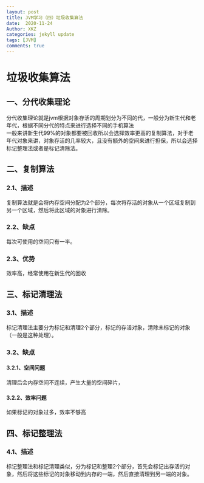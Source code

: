 ```yaml
---
layout: post
title: JVM学习（四）垃圾收集算法
date:  2020-11-24
Author: XKZ
categories: jekyll update
tags: [JVM]
comments: true
---
```

# 垃圾收集算法
## 一、分代收集理论
分代收集理论就是jvm根据对象存活的周期划分为不同的代，一般分为新生代和老年代，根据不同分代的特点来进行选择不同的手机算法   
一般来讲新生代99%的对象都要被回收所以会选择效率更高的复制算法，对于老年代对象来讲，对象存活的几率较大，且没有额外的空间来进行担保，所以会选择标记整理法或者是标记清除法。
## 二、复制算法
### 2.1、描述
复制算法就是会将内存空间分配为2个部分，每次将存活的对象从一个区域复制到另一个区域，然后将此区域的对象进行清除。
### 2.2、缺点
每次可使用的空间只有一半。
### 2.3、优势
效率高，经常使用在新生代的回收
## 三、标记清理法
### 3.1、描述
标记清理法主要分为标记和清理2个部分，标记的存活对象，清除未标记的对象（一般是这种处理）。
### 3.2、缺点
#### 3.2.1、空间问题
清理后会内存空间不连续，产生大量的空间碎片，
#### 3.2.2、效率问题
如果标记的对象过多，效率不够高
## 四、标记整理法
### 4.1、描述
标记整理法和标记清理类似，分为标记和整理2个部分，首先会标记出存活的对象，然后将这些标记的对象移动到内存的一端，然后直接清理到另一端的对象。